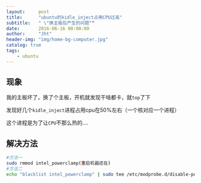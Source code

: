 ```yaml
---
layout:     post
title:      "ubuntu的kidle_inject占用CPU过高"
subtitle:   " \"换主板后产生的问题""
date:       2016-06-16 00:00:00
author:     "Jht"
header-img: "img/home-bg-computer.jpg"
catalog: true
tags:
    - ubuntu
---
```


##  现象

我的主板坏了，换了个主板，开机就发现干啥都卡，就`top`了下

发现好几个`kidle_inject`进程占用cpu在50%左右（一个核对应一个进程）

这个进程是为了让`CPU`不那么热的....


## 解决方法

```bash
#方法一
sudo rmmod intel_powerclamp(重启机器还在)
#方法二
echo "blacklist intel_powerclamp" | sudo tee /etc/modprobe.d/disable-powerclamp.conf
```
